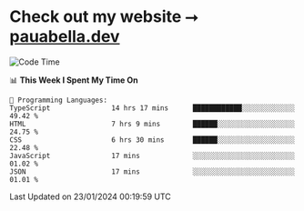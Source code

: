 # Check out my website ⭢ [pauabella.dev](https://pauabella.dev)

<!--START_SECTION:waka-->
![Code Time](http://img.shields.io/badge/Code%20Time-2%2C883%20hrs%2040%20mins-blue)

📊 **This Week I Spent My Time On** 

```text
💬 Programming Languages: 
TypeScript               14 hrs 17 mins      ████████████░░░░░░░░░░░░░   49.42 % 
HTML                     7 hrs 9 mins        ██████░░░░░░░░░░░░░░░░░░░   24.75 % 
CSS                      6 hrs 30 mins       ██████░░░░░░░░░░░░░░░░░░░   22.48 % 
JavaScript               17 mins             ░░░░░░░░░░░░░░░░░░░░░░░░░   01.02 % 
JSON                     17 mins             ░░░░░░░░░░░░░░░░░░░░░░░░░   01.01 % 
```


 Last Updated on 23/01/2024 00:19:59 UTC
<!--END_SECTION:waka-->
